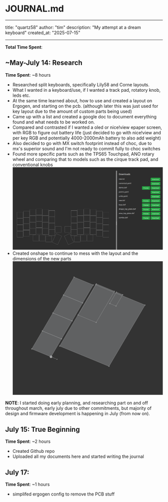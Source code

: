 # JOURNAL.md

---

title: "quartz58"
author: "tim"
description: "My attempt at a dream keyboard"
created_at: "2025-07-15"

---

**Total Time Spent**:

## ~May-July 14: Research

**Time Spent**: ~8 hours

- Researched split keyboards, specifically Lily58 and Corne layouts.
- What I wanted in a keyboard/use, if I wanted a track pad, rotatory knob, leds etc.
- At the same time learned about, how to use and created a layout on Ergogen, and starting on the pcb. (although later this was just used for key layout due to the amount of custom parts being used)
- Came up with a list and created a google doc to document everything found and what needs to be worked on.
- Compared and contrasted if I wanted a oled or nice!view epaper screen, with RGB to figure out battery life (just decided to go with nice!view and per key RGB and potentially 4000-2000mAh battery to also add weight)
- Also decided to go with MX switch footprint instead of choc, due to mx's superior sound and I'm not ready to commit fully to choc switches
- Found more specific parts such as the TPS65 Touchpad, ANO rotary wheel and comparing that to models such as the cirque track pad, and conventional knobs
  ![LAYOUT IN ERGOGEN](IMGS/ergogenlayoutv1.png)
- Created onshape to continue to mess with the layout and the dimensions of the new parts
  ![SEEING IF TPS65 CAN FIT](IMGS/beginningOfOnshape.png)

**NOTE**: I started doing early planning, and researching part on and off throughout march, early july due to other commitments, but majority of design and firmware development is happening in July (from now on).

## July 15: True Beginning

**Time Spent**: ~2 hours

- Created Github repo
- Uploaded all my documents here and started writing the journal

## July 17:

**Time Spent**: ~1 hours

- simplifed ergogen config to remove the PCB stuff
